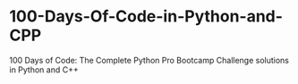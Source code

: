 # 100-Days-Of-Code-in-Python-and-CPP
100 Days of Code: The Complete Python Pro Bootcamp Challenge solutions in Python and C++
